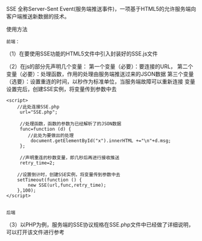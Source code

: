 ﻿SSE
  全称Server-Sent Event(服务端推送事件)，一项基于HTML5的允许服务端向客户端推送新数据的技术。

使用方法

    前端：
（1）在要使用SSE功能的HTML5文件中引入封装好的SSE.js文件
    <script src="SSE.js"></script>

（2）在js的部分先声明几个变量：
        第一个变量（必要）：要连接的URL，
        第二个变量（必要）：处理函数，作用的处理由服务端推送过来的JSON数据
        第三个变量（选要）：设置重连的时间，以秒作为标准单位，当服务端故障可以重新连接
    变量设置完后，创建SSE实例，将变量传到参数中去

    <script>
        //此处连接SSE.php
         url="SSE.php";

         //处理函数，函数的参数为已经解析了的JSON数据
         func=function (d) {
            //此处为要做出的处理
             document.getElementById("x").innerHTML +="\n"+d.msg;
         };

         //声明重连的秒数变量，即几秒后再进行接收推送
         retry_time=2;

        //设置倒计时，创建SSE实例，将变量传到参数中去
        setTimeout(function () {
            new SSE(url,func,retry_time);
        },100);
    </script>


    后端
（3）以PHP为例，服务端的SSE协议规格在SSE.php文件中已经做了详细说明，可以打开该文件进行参考


